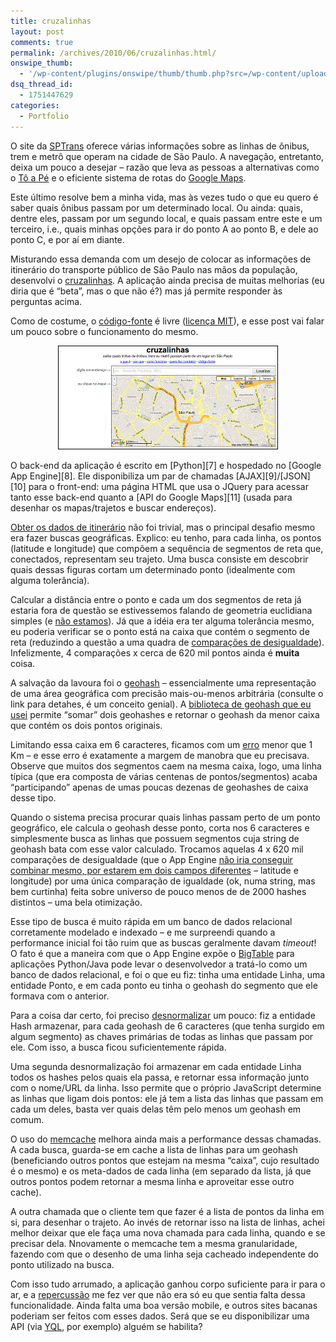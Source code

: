 ```yaml
---
title: cruzalinhas
layout: post
comments: true
permalink: /archives/2010/06/cruzalinhas.html/
onswipe_thumb:
  - '/wp-content/plugins/onswipe/thumb/thumb.php?src=/wp-content/uploads/2010/06/cruzalinhas_tela.png&amp;w=600&amp;h=800&amp;zc=1&amp;q=75&amp;f=0'
dsq_thread_id:
  - 1751447629
categories:
  - Portfolio
---
```

O site da [SPTrans][1] oferece várias informações sobre as linhas de ônibus, trem e metrô que operam na cidade de São Paulo. A navegação, entretanto, deixa um pouco a desejar &#8211; razão que leva as pessoas a alternativas como o [Tô a Pé][2] e o eficiente sistema de rotas do [Google Maps][3].

Este último resolve bem a minha vida, mas às vezes tudo o que eu quero é saber quais ônibus passam por um determinado local. Ou ainda: quais, dentre eles, passam por um segundo local, e quais passam entre este e um terceiro, i.e., quais minhas opções para ir do ponto A ao ponto B, e dele ao ponto C, e por aí em diante.

Misturando essa demanda com um desejo de colocar as informações de itinerário do transporte público de São Paulo nas mãos da população, desenvolvi o [cruzalinhas][4]. A aplicação ainda precisa de muitas melhorias (eu diria que é &#8220;beta&#8221;, mas o que não é?) mas já permite responder às perguntas acima.

Como de costume, o [código-fonte][5] é livre ([licença MIT][6]), e esse post vai falar um pouco sobre o funcionamento do mesmo.

<p style="text-align: center;">
  <a href="http://cruzalinhas.com"><img class="size-full wp-image-4012  aligncenter" style="border: 1px solid black;" title="cruzalinhas" src="/wp-content/uploads/2010/06/cruzalinhas_tela.png" alt="cruzalinhas" width="350" height="164" /></a>
</p>

<!--more-->O back-end da aplicação é escrito em [Python][7] e hospedado no [Google App Engine][8]. Ele disponibiliza um par de chamadas [AJAX][9]/[JSON][10] para o front-end: uma página HTML que usa o JQuery para acessar tanto esse back-end quanto a [API do Google Maps][11] (usada para desenhar os mapas/trajetos e buscar endereços).

[Obter os dados de itinerário][12] não foi trivial, mas o principal desafio mesmo era fazer buscas geográficas. Explico: eu tenho, para cada linha, os pontos (latitude e longitude) que compõem a sequência de segmentos de reta que, conectados, representam seu trajeto. Uma busca consiste em descobrir quais dessas figuras cortam um determinado ponto (idealmente com alguma tolerância).

Calcular a distância entre o ponto e cada um dos segmentos de reta já estaria fora de questão se estivessemos falando de geometria euclidiana simples (e [não estamos][13]). Já que a idéia era ter alguma tolerância mesmo, eu poderia verificar se o ponto está na caixa que contém o segmento de reta (reduzindo a questão a uma quadra de [comparações de desigualdade][14]). Infelizmente, 4 comparações x cerca de 620 mil pontos ainda é **muita** coisa.

A salvação da lavoura foi o [geohash][15] &#8211; essencialmente uma representação de uma área geográfica com precisão mais-ou-menos arbitrária (consulte o link para detahes, é um conceito genial). A [biblioteca de geohash que eu usei][16] permite &#8220;somar&#8221; dois geohashes e retornar o geohash da menor caixa que contém os dois pontos originais.

Limitando essa caixa em 6 caracteres, ficamos com um [erro][17] menor que 1 Km &#8211; e esse erro é exatamente a margem de manobra que eu precisava. Observe que muitos dos segmentos caem na mesma caixa, logo, uma linha típica (que era composta de várias centenas de pontos/segmentos) acaba &#8220;participando&#8221; apenas de umas poucas dezenas de geohashes de caixa desse tipo.

Quando o sistema precisa procurar quais linhas passam perto de um ponto geográfico, ele calcula o geohash desse ponto, corta nos 6 caracteres e simplesmente busca as linhas que possuem segmentos cuja string de geohash bata com esse valor calculado. Trocamos aquelas 4 x 620 mil comparações de desigualdade (que o App Engine [não iria conseguir combinar mesmo, por estarem em dois campos diferentes][18] &#8211; latitude e longitude) por uma única comparação de igualdade (ok, numa string, mas bem curtinha) feita sobre universo de pouco menos de de 2000 hashes distintos &#8211; uma bela otimização.

Esse tipo de busca é muito rápida em um banco de dados relacional corretamente modelado e indexado &#8211; e me surpreendi quando a performance inicial foi tão ruim que as buscas geralmente davam *timeout*! O fato é que a maneira com que o App Engine expõe o [BigTable][19] para aplicações Python/Java pode levar o desenvolvedor a tratá-lo como um banco de dados relacional, e foi o que eu fiz: tinha uma entidade Linha, uma entidade Ponto, e em cada ponto eu tinha o geohash do segmento que ele formava com o anterior.

Para a coisa dar certo, foi preciso [desnormalizar][20] um pouco: fiz a entidade Hash armazenar, para cada geohash de 6 caracteres (que tenha surgido em algum segmento) as chaves primárias de todas as linhas que passam por ele. Com isso, a busca ficou suficientemente rápida.

Uma segunda desnormalização foi armazenar em cada entidade Linha todos os hashes pelos quais ela passa, e retornar essa informação junto com o nome/URL da linha. Isso permite que o próprio JavaScript determine as linhas que ligam dois pontos: ele já tem a lista das linhas que passam em cada um deles, basta ver quais delas têm pelo menos um geohash em comum.

O uso do [memcache][21] melhora ainda mais a performance dessas chamadas. A cada busca, guarda-se em cache a lista de linhas para um geohash (beneficiando outros pontos que estejam na mesma &#8220;caixa&#8221;, cujo resultado é o mesmo) e os meta-dados de cada linha (em separado da lista, já que outros pontos podem retornar a mesma linha e aproveitar esse outro cache).

A outra chamada que o cliente tem que fazer é a lista de pontos da linha em si, para desenhar o trajeto. Ao invés de retornar isso na lista de linhas, achei melhor deixar que ele faça uma nova chamada para cada linha, quando e se precisar dela. Nnovamente o memcache tem a mesma granularidade, fazendo com que o desenho de uma linha seja cacheado independente do ponto utilizado na busca.

Com isso tudo arrumado, a aplicação ganhou corpo suficiente para ir para o ar, e a [repercussão][22] me fez ver que não era só eu que sentia falta dessa funcionalidade. Ainda falta uma boa versão mobile, e outros sites bacanas poderiam ser feitos com esses dados. Será que se eu disponibilizar uma API (via [YQL][23], por exemplo) alguém se habilita?

 [1]: http://www.sptrans.com.br/itinerarios/
 [2]: http://www.toape.com.br/
 [3]: http://maps.google.com
 [4]: http://cruzalinhas.com
 [5]: http://github.com/chesterbr/cruzalinhas
 [6]: http://pt.wikipedia.org/wiki/Licen%C3%A7a_MIT
 [7]: http://www.python.org/
 [8]: http://code.google.com/appengine/
 [9]: http://en.wikipedia.org/wiki/Ajax_%28programming%29
 [10]: http://json.org
 [11]: http://code.google.com/apis/maps/
 [12]: https://github.com/chesterbr/cruzalinhas/blob/master/src/sptscraper/sptscraper.py
 [13]: http://www.movable-type.co.uk/scripts/latlong.html
 [14]: http://en.wikipedia.org/wiki/Inequality
 [15]: http://en.wikipedia.org/wiki/Geohash
 [16]: https://github.com/chesterbr/cruzalinhas/blob/master/src/sptscraper/geohash.py
 [17]: http://en.wikipedia.org/wiki/Geohash#Worked_example
 [18]: http://aleatory.clientsideweb.net/2009/11/28/google-app-engine-datastore-gotchas/
 [19]: http://labs.google.com/papers/bigtable.html
 [20]: http://highscalability.com/how-i-learned-stop-worrying-and-love-using-lot-disk-space-scale
 [21]: http://code.google.com/appengine/docs/python/memcache/usingmemcache.html
 [22]: http://search.twitter.com/search?q=cruzalinhas
 [23]: http://developer.yahoo.com/yql/
